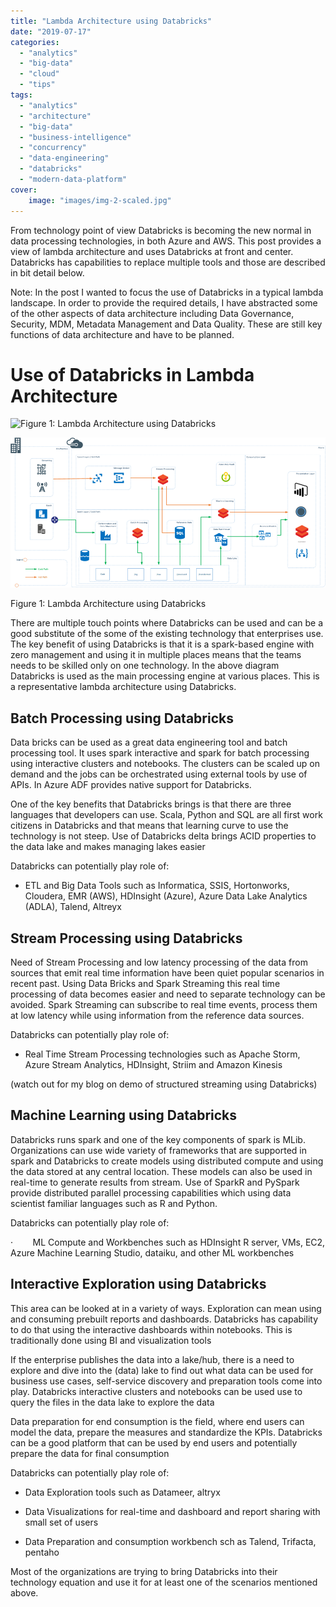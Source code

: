 ```yaml
---
title: "Lambda Architecture using Databricks"
date: "2019-07-17"
categories: 
  - "analytics"
  - "big-data"
  - "cloud"
  - "tips"
tags: 
  - "analytics"
  - "architecture"
  - "big-data"
  - "business-intelligence"
  - "concurrency"
  - "data-engineering"
  - "databricks"
  - "modern-data-platform"
cover:
    image: "images/img-2-scaled.jpg"
---
```



From technology point of view Databricks is becoming the new normal in data processing technologies, in both Azure and AWS. This post provides a view of lambda architecture and uses Databricks at front and center. Databricks has capabilities to replace multiple tools and those are described in bit detail below.

Note: In the post I wanted to focus the use of Databricks in a typical lambda landscape. In order to provide the required details, I have abstracted some of the other aspects of data architecture including Data Governance, Security, MDM, Metadata Management and Data Quality. These are still key functions of data architecture and have to be planned.

# Use of Databricks in Lambda Architecture



<img src="images/img\_5eaf44d922955.png" alt="Figure 1: Lambda Architecture using Databricks" />

![Figure 1: Lambda Architecture using Databricks](images/img_5eaf44d922955.png)

Figure 1: Lambda Architecture using Databricks

There are multiple touch points where Databricks can be used and can be a good substitute of the some of the existing technology that enterprises use. The key benefit of using Databricks is that it is a spark-based engine with zero management and using it in multiple places means that the teams needs to be skilled only on one technology. In the above diagram Databricks is used as the main processing engine at various places. This is a representative lambda architecture using Databricks.

## Batch Processing using Databricks

Data bricks can be used as a great data engineering tool and batch processing tool. It uses spark interactive and spark for batch processing using interactive clusters and notebooks. The clusters can be scaled up on demand and the jobs can be orchestrated using external tools by use of APIs. In Azure ADF provides native support for Databricks.

One of the key benefits that Databricks brings is that there are three languages that developers can use. Scala, Python and SQL are all first work citizens in Databricks and that means that learning curve to use the technology is not steep. Use of Databricks delta brings ACID properties to the data lake and makes managing lakes easier

Databricks can potentially play role of:

- ETL and Big Data Tools such as Informatica, SSIS, Hortonworks, Cloudera, EMR (AWS), HDInsight (Azure), Azure Data Lake Analytics (ADLA), Talend, Altreyx
    

## Stream Processing using Databricks

Need of Stream Processing and low latency processing of the data from sources that emit real time information have been quiet popular scenarios in recent past. Using Data Bricks and Spark Streaming this real time processing of data becomes easier and need to separate technology can be avoided. Spark Streaming can subscribe to real time events, process them at low latency while using information from the reference data sources.

Databricks can potentially play role of:

- Real Time Stream Processing technologies such as Apache Storm, Azure Stream Analytics, HDInsight, Striim and Amazon Kinesis
    

(watch out for my blog on demo of structured streaming using Databricks)

## Machine Learning using Databricks

Databricks runs spark and one of the key components of spark is MLib. Organizations can use wide variety of frameworks that are supported in spark and Databricks to create models using distributed compute and using the data stored at any central location. These models can also be used in real-time to generate results from stream. Use of SparkR and PySpark provide distributed parallel processing capabilities which using data scientist familiar languages such as R and Python.

Databricks can potentially play role of:

·        ML Compute and Workbenches such as HDInsight R server, VMs, EC2, Azure Machine Learning Studio, dataiku, and other ML workbenches

## Interactive Exploration using Databricks

This area can be looked at in a variety of ways. Exploration can mean using and consuming prebuilt reports and dashboards. Databricks has capability to do that using the interactive dashboards within notebooks. This is traditionally done using BI and visualization tools

If the enterprise publishes the data into a lake/hub, there is a need to explore and dive into the (data) lake to find out what data can be used for business use cases, self-service discovery and preparation tools come into play. Databricks interactive clusters and notebooks can be used use to query the files in the data lake to explore the data

Data preparation for end consumption is the field, where end users can model the data, prepare the measures and standardize the KPIs. Databricks can be a good platform that can be used by end users and potentially prepare the data for final consumption

Databricks can potentially play role of:

- Data Exploration tools such as Datameer, altryx
    
- Data Visualizations for real-time and dashboard and report sharing with small set of users
    
- Data Preparation and consumption workbench sch as Talend, Trifacta, pentaho
    

Most of the organizations are trying to bring Databricks into their technology equation and use it for at least one of the scenarios mentioned above.
